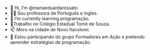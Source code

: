 - 👋 Hi, I’m @mariaeduardarossato
-  👱‍♀️ Sou professora de Português e  ingles. 
- 🌱 I’m currently learning programação.
- 🏫Trabalho no Colégio Estadual Tomé de Souza.
- 📫 Moro na cidade de Novo Itacolomi. 
- 💙 Estou participando do grupo Formadores em Ação e pretendo aprender estratégias de programação.
<!---
mariaeduardarossato/mariaeduardarossato is a ✨ special ✨ repository because its `README.md` (this file) appears on your GitHub profile.
You can click the Preview link to take a look at your changes.
--->
